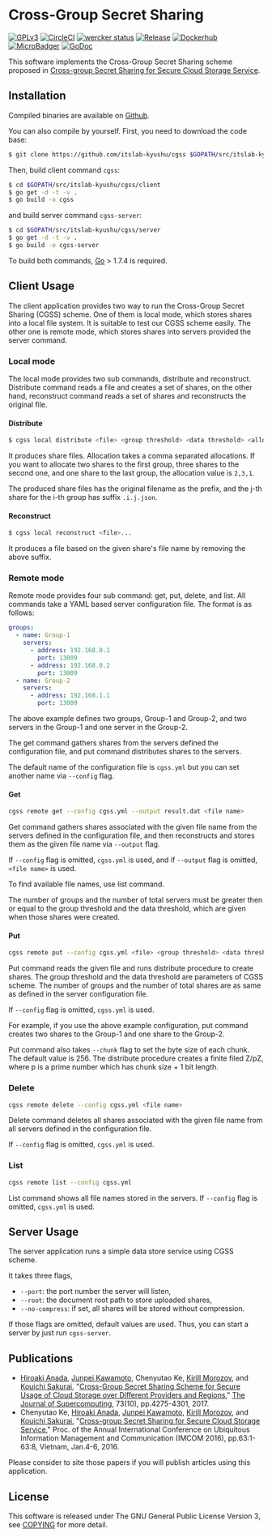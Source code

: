 # Cross-Group Secret Sharing
[![GPLv3](https://img.shields.io/badge/license-GPLv3-blue.svg)](https://www.gnu.org/copyleft/gpl.html)
[![CircleCI](https://circleci.com/gh/itslab-kyushu/cgss/tree/master.svg?style=svg)](https://circleci.com/gh/itslab-kyushu/cgss/tree/master)
[![wercker status](https://app.wercker.com/status/062e76e7dff821dec72d1751c55b3402/s/master "wercker status")](https://app.wercker.com/project/byKey/062e76e7dff821dec72d1751c55b3402)
[![Release](https://img.shields.io/badge/release-0.1.0-brightgreen.svg)](https://github.com/itslab-kyushu/cgss/releases/tag/v0.1.0)
[![Dockerhub](https://img.shields.io/badge/dockerhub-itslabq%2Fcgss-blue.svg)](https://hub.docker.com/r/itslabq/cgss/)
[![MicroBadger](https://images.microbadger.com/badges/image/itslabq/cgss.svg)](https://microbadger.com/images/itslabq/cgss)
[![GoDoc](https://godoc.org/github.com/itslab-kyushu/cgss/cgss?status.svg)](https://godoc.org/github.com/itslab-kyushu/cgss/cgss)

This software implements the Cross-Group Secret Sharing scheme proposed in
[Cross-group Secret Sharing for Secure Cloud Storage Service](http://hdl.handle.net/2324/1563374).

## Installation
Compiled binaries are available on
[Github](https://github.com/itslab-kyushu/cgss/releases).

You can also compile by yourself.
First, you need to download the code base:

```sh
$ git clone https://github.com/itslab-kyushu/cgss $GOPATH/src/itslab-kyushu/cgss
```

Then, build client command `cgss`:

```sh
$ cd $GOPATH/src/itslab-kyushu/cgss/client
$ go get -d -t -v .
$ go build -o cgss
```

and build server command `cgss-server`:

```sh
$ cd $GOPATH/src/itslab-kyushu/cgss/server
$ go get -d -t -v .
$ go build -o cgss-server
```

To build both commands, [Go](https://golang.org/) > 1.7.4 is required.

## Client Usage
The client application provides two way to run the Cross-Group Secret Sharing
(CGSS) scheme.
One of them is local mode, which stores shares into a local file system.
It is suitable to test our CGSS scheme easily.
The other one is remote mode, which stores shares into servers provided the
server command.

### Local mode
The local mode provides two sub commands, distribute and reconstruct.
Distribute command reads a file and creates a set of shares,
on the other hand, reconstruct command reads a set of shares and reconstructs
the original file.

#### Distribute
```sh
$ cgss local distribute <file> <group threshold> <data threshold> <allocation>
```

It produces share files.
Allocation takes a comma separated allocations.
If you want to allocate two shares to the first group, three shares to the
second one, and one share to the last group, the allocation value is `2,3,1`.

The produced share files has the original filename as the prefix,
and the j-th share for the i-th group has suffix `.i.j.json`.

#### Reconstruct
```sh
$ cgss local reconstruct <file>...
```

It produces a file based on the given share's file name by removing the above
suffix.

### Remote mode
Remote mode provides four sub command: get, put, delete, and list.
All commands take a YAML based server configuration file.
The format is as follows:

```yaml
groups:
  - name: Group-1
    servers:
      - address: 192.168.0.1
        port: 13009
      - address: 192.168.0.2
        port: 13009
  - name: Group-2
    servers:
      - address: 192.168.1.1
        port: 13009
```

The above example defines two groups, Group-1 and Group-2,
and two servers in the Group-1 and one server in the Group-2.

The get command gathers shares from the servers defined the configuration file,
and put command distributes shares to the servers.

The default name of the configuration file is `cgss.yml` but you can set another
name via `--config` flag.

#### Get
```sh
cgss remote get --config cgss.yml --output result.dat <file name>
```

Get command gathers shares associated with the given file name from the servers
defined in the configuration file, and then reconstructs and stores them as
the given file name via `--output` flag.

If `--config` flag is omitted, `cgss.yml` is used, and if `--output` flag is
omitted, `<file name>` is used.

To find available file names, use list command.

The number of groups and the number of total servers must be greater then or
equal to the group threshold and the data threshold, which are given when those
shares were created.

#### Put
```sh
cgss remote put --config cgss.yml <file> <group threshold> <data threshold>
```

Put command reads the given file and runs distribute procedure to create shares.
The group threshold and the data threshold are parameters of CGSS scheme.
The number of groups and the number of total shares are as same as defined in
the server configuration file.

If `--config` flag is omitted, `cgss.yml` is used.

For example, if you use the above example configuration, put command creates
two shares to the Group-1 and one share to the Group-2.

Put command also takes `--chunk` flag to set the byte size of each chunk.
The default value is 256.
The distribute procedure creates a finite filed Z/pZ, where p is a prime number
which has chunk size + 1 bit length.

### Delete
```sh
cgss remote delete --config cgss.yml <file name>
```

Delete command deletes all shares associated with the given file name from all
servers defined in the configuration file.

If `--config` flag is omitted, `cgss.yml` is used.

### List
```sh
cgss remote list --config cgss.yml
```

List command shows all file names stored in the servers.
If `--config` flag is omitted, `cgss.yml` is used.


## Server Usage
The server application runs a simple data store service using CGSS scheme.

It takes three flags,
* `--port`: the port number the server will listen,
* `--root`: the document root path to store uploaded shares,
* `--no-compress`: if set, all shares will be stored without compression.

If those flags are omitted, default values are used.
Thus, you can start a server by just run `cgss-server`.

## Publications

* [Hiroaki Anada](http://sun.ac.jp/prof/anada/),
  [Junpei Kawamoto](https://www.jkawamoto.info),
  Chenyutao Ke,
  [Kirill Morozov](http://www.is.c.titech.ac.jp/~morozov/), and
  [Kouichi Sakurai](http://itslab.inf.kyushu-u.ac.jp/~sakurai/),
  "[Cross-Group Secret Sharing Scheme for Secure Usage of Cloud Storage over Different Providers and Regions](http://www.anrdoezrs.net/links/8186671/type/dlg/https://link.springer.com/article/10.1007%2Fs11227-017-2009-7),"
  [The Journal of Supercomputing](http://www.anrdoezrs.net/links/8186671/type/dlg/https://link.springer.com/journal/11227),
  73(10), pp.4275-4301, 2017.
* Chenyutao Ke,
  [Hiroaki Anada](http://sun.ac.jp/prof/anada/),
  [Junpei Kawamoto](https://www.jkawamoto.info),
  [Kirill Morozov](http://www.is.c.titech.ac.jp/~morozov/), and
  [Kouichi Sakurai](http://itslab.inf.kyushu-u.ac.jp/~sakurai/),
  "[Cross-group Secret Sharing for Secure Cloud Storage Service](http://hdl.handle.net/2324/1563374),"
  Proc. of the Annual International Conference on Ubiquitous Information Management and Communication (IMCOM 2016),
  pp.63:1-63:8, Vietnam, Jan.4-6, 2016.

Please consider to site those papers if you will publish articles using this application.

## License
This software is released under The GNU General Public License Version 3,
see [COPYING](COPYING) for more detail.
